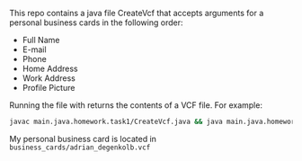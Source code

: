 This repo contains a java file CreateVcf that accepts arguments for a personal business cards in the following order:
- Full Name
- E-mail
- Phone
- Home Address
- Work Address
- Profile Picture

Running the file with returns the contents of a VCF file. 
For example:
```bash
javac main.java.homework.task1/CreateVcf.java && java main.java.homework.task1/CreateVcf "Milen Petrov" "milenp@fmi.uni-sofia.bg" "0878 987 654" "Sofia, James Baucher 5" "Sofia, Mladost 1A" "https://0.academia-photos.com/2026693/668180/829410/s200_milen.petrov.jpg" > main.java.homework.task1/business_cards/milen_petrov.vcf
```

My personal business card is located in `business_cards/adrian_degenkolb.vcf`